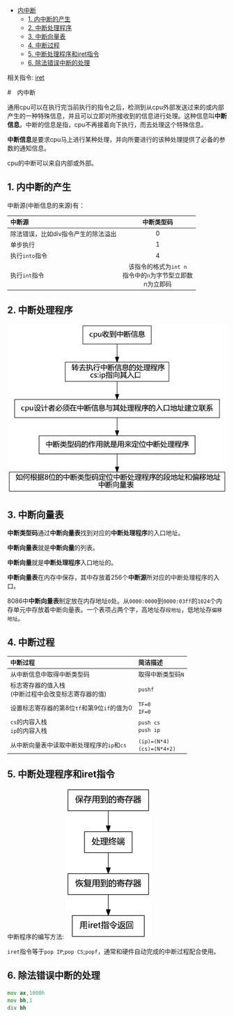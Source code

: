 
<!-- @import "[TOC]" {cmd="toc" depthFrom=1 depthTo=6 orderedList=false} -->

<!-- code_chunk_output -->

* [内中断](#内中断)
	* [1. 内中断的产生](#1-内中断的产生)
	* [2. 中断处理程序](#2-中断处理程序)
	* [3. 中断向量表](#3-中断向量表)
	* [4. 中断过程](#4-中断过程)
	* [5. 中断处理程序和iret指令](#5-中断处理程序和iret指令)
	* [6. 除法错误中断的处理](#6-除法错误中断的处理)

<!-- /code_chunk_output -->

相关指令: [iret](#5-中断处理程序和iret指令)

#　内中断

通用cpu可以在执行完当前执行的指令之后，检测到从cpu外部发送过来的或内部产生的一种特殊信息，并且可以立即对所接收到的信息进行处理。这种信息叫**中断信息**。中断的信息是指，cpu不再接着向下执行，而去处理这个特殊信息。

**中断信息**是要求cpu马上进行某种处理，并向所要进行的该种处理提供了必备的参数的通知信息。

cpu的中断可以来自内部或外部。

## 1. 内中断的产生

中断源(中断信息的来源)有：

|中断源|中断类型码|
|:---|:---:|
|除法错误，比如div指令产生的除法溢出|0|
|单步执行|1|
|执行`into`指令|4|
|执行`int`指令|该指令的格式为`int n`<br>指令中的`n`为字节型立即数<br>n为立即码|

## 2. 中断处理程序

![](./image/中断处理程序.png)

## 3. 中断向量表

**中断类型码**通过**中断向量表**找到对应的**中断处理程序**的入口地址。

**中断向量表**就是**中断向量**的列表。

**中断向量**就是**中断处理程序**入口地址的。

**中断向量表**在内存中保存，其中存放着256个**中断源**所对应的中断处理程序的入口。

8086中**中断向量表**制定放在内存地址`0`处。从`0000:0000`到`0000:03ff`的`1024`个内存单元中存放着中断向量表。一个表项占两个字，高地址存`段地址`，低地址存`偏移地址`。

## 4. 中断过程

|中断过程|简洁描述|
|:---|:---|
|从中断信息中取得中断类型码|取得中断类型码`N`|
|标志寄存器的值入栈<br>(中断过程中会改变标志寄存器的值)|`pushf`|
|设置标志寄存器的第8位`tf`和第9位`if`的值为0|`TF=0`<br>`IF=0`|
|`cs`的内容入栈<br>`ip`的内容入栈|`push cs`<br>`push ip`|
|从中断向量表中读取中断处理程序的`ip`和`cs`|`(ip)=(N*4)`<br>`(cs)=(N*4+2)`|


## 5. 中断处理程序和iret指令

中断程序的编写方法:
![](./image/中断程序的编写步骤.png)

`iret`指令等于`pop IP`;`pop CS`;`popf`，通常和硬件自动完成的中断过程配合使用。

## 6. 除法错误中断的处理

```asm
mov ax,1000h
mov bh,1
div bh
```